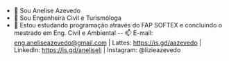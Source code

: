 - 👋 Sou Anelise Azevedo
- 💞️ Sou Engenheira Civil e Turismóloga
- 🌱 Estou estudando programação através do FAP SOFTEX e concluindo o mestrado em Eng. Civil e Ambiental
-- 📫 E-mail: eng.aneliseazevedo@gmail.com | Lattes: https://is.gd/aazevedo | LinkedIn: https://is.gd/aneliseli | Instagram: @lizieazevedo 

<!---
lizieaz/lizieaz is a ✨ special ✨ repository because its `README.md` (this file) appears on your GitHub profile.
You can click the Preview link to take a look at your changes.
--->
